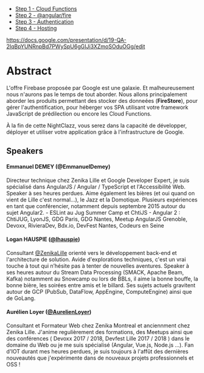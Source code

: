 - [Step 1 - Cloud Functions](https://github.com/Zenika/nc-firebase/steps/step1.md)
- [Step 2 - @angular/fire](https://github.com/Zenika/nc-firebase/steps/step2.md)
- [Step 3 - Authentication](https://github.com/Zenika/nc-firebase/steps/step3.md)
- [Step 4 - Hosting](https://github.com/Zenika/nc-firebase/steps/step4.md)


https://docs.google.com/presentation/d/19-QA-2IqBpYUNRnpBd7PWySpU6gGIJi3XZmoSOduOGg/edit

# Abstract

L'offre Firebase proposée par Google est une galaxie. Et malheureusement nous n'aurons pas le temps de tout aborder. Nous allons
principalement aborder les produits permettant des stocker des donneées (**FireStore**), pour gérer l'authentification, pour héberger vos SPA utilisant votre framework JavaScript de prédilection ou encore les Cloud Functions. 

À la fin de cette NightClazz, vous serez dans la capacité de développer, déployer et utiliser votre application grâce à l'infrastructure de Google. 


## Speakers

#### Emmanuel DEMEY (@EmmanuelDemey)
Directeur technique chez Zenika Lille et Google Developer Expert, je suis spécialisé dans AngularJS / Angular / TypeScript et l'Accessibilité Web. Speaker à ses heures perdues. Aime également les bières (et oui quand on vient de Lille c'est normal...), le Jazz et la Domotique. Plusieurs expériences en tant que conférencier, notamment depuis septembre 2015 autour du sujet Angular2. - ESLint au Jug Summer Camp et ChtiJS - Angular 2 : ChtiJUG, LyonJS, GDG Paris, GDG Nantes, Meetup AngularJS Grenoble, Devoxx, RivieraDev, Bdx.io, DevFest Nantes, Codeurs en Seine

#### Logan HAUSPIE ([@lhauspie](https://twitter.com/lhauspie))
Consultant [@ZenikaLille](https://twitter.com/ZenikaLille) orienté vers le développement back-end et l'architecture de solution.
Avide d'explorations techniques, c'est un vrai touche à tout qui n’hésite pas à tenter de nouvelles aventures.
Speaker à ses heures autour du Stream Data Processing (SMACK, Apache Beam, Kafka) notamment au Snowcamp ou lors de BBLs, il aime la bonne bouffe, la bonne bière, les soirées entre amis et le billard.
Ses sujets actuels gravitent autour de GCP (PubSub, DataFlow, AppEngine, ComputeEngine) ainsi que de GoLang.

#### Aurélien Loyer ([@AurelienLoyer](https://twiter.com/AurelienLoyer))
Consultant et Formateur Web chez Zenika Montreal et anciennment chez Zenika Lille. J'anime regulièrement des formations, des Meetups ainsi que des conférences ( Devoxx 2017 / 2018, Devfest Lille 2017 / 2018 ) dans le domaine du Web ou je me suis spécialisé (Angular, Vue.js, Node.js ...). Fan d'IOT durant mes heures perdues, je suis toujours à l'affût des dernières nouveautés que j'expérimente dans de nouveaux projets professionnels et OSS !
